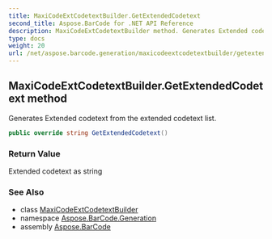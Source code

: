 ```yaml
---
title: MaxiCodeExtCodetextBuilder.GetExtendedCodetext
second_title: Aspose.BarCode for .NET API Reference
description: MaxiCodeExtCodetextBuilder method. Generates Extended codetext from the extended codetext list
type: docs
weight: 20
url: /net/aspose.barcode.generation/maxicodeextcodetextbuilder/getextendedcodetext/
---
```

## MaxiCodeExtCodetextBuilder.GetExtendedCodetext method

Generates Extended codetext from the extended codetext list.

```csharp
public override string GetExtendedCodetext()
```

### Return Value

Extended codetext as string

### See Also

* class [MaxiCodeExtCodetextBuilder](../)
* namespace [Aspose.BarCode.Generation](../../maxicodeextcodetextbuilder/)
* assembly [Aspose.BarCode](../../../)


